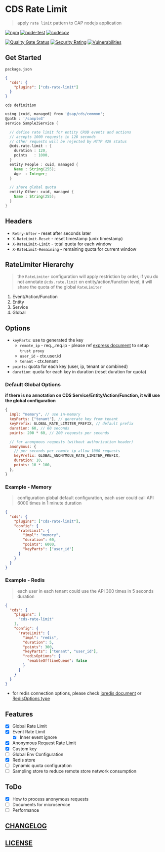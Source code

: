 # CDS Rate Limit

> apply `rate limit` pattern to CAP nodejs application

[![npm](https://img.shields.io/npm/v/cds-rate-limit)](https://www.npmjs.com/package/cds-rate-limit)
[![node-test](https://github.com/Soontao/cds-rate-limit/actions/workflows/nodejs.yml/badge.svg)](https://github.com/Soontao/cds-rate-limit/actions/workflows/nodejs.yml)
[![codecov](https://codecov.io/gh/Soontao/cds-rate-limit/branch/main/graph/badge.svg?token=xzBkWloYNR)](https://codecov.io/gh/Soontao/cds-rate-limit)

[![Quality Gate Status](https://sonarcloud.io/api/project_badges/measure?project=Soontao_cds-rate-limit&metric=alert_status)](https://sonarcloud.io/summary/new_code?id=Soontao_cds-rate-limit)
[![Security Rating](https://sonarcloud.io/api/project_badges/measure?project=Soontao_cds-rate-limit&metric=security_rating)](https://sonarcloud.io/summary/new_code?id=Soontao_cds-rate-limit)
[![Vulnerabilities](https://sonarcloud.io/api/project_badges/measure?project=Soontao_cds-rate-limit&metric=vulnerabilities)](https://sonarcloud.io/summary/new_code?id=Soontao_cds-rate-limit)

## Get Started

`package.json`

```json
{
  "cds": {
    "plugins": ["cds-rate-limit"]
  }
}
```

`cds definition`

```groovy
using {cuid, managed} from '@sap/cds/common';
@path : '/sample3'
service Sample3Service {

  // define rate limit for entity CRUD events and actions
  // accepts 1000 requests in 120 seconds
  // other requests will be rejected by HTTP 429 status
  @cds.rate.limit : {
    duration : 120,
    points   : 1000,
  }
  entity People : cuid, managed {
    Name : String(255);
    Age  : Integer;
  }

  // share global quota
  entity Other: cuid, managed {
    Name : String(255);
  }
}
```

## Headers

- `Retry-After` - reset after seconds later
- `X-RateLimit-Reset` - reset timestamp (unix timestamp)
- `X-RateLimit-Limit` - total quota for each window
- `X-RateLimit-Remaining` - remaining quota for current window

## RateLimiter Hierarchy

> the `RateLimiter` configuration will apply restriction by order, if you do not annotate `@cds.rate.limit` on entity/action/function level, it will share the quota of the global `RateLimiter`

1. Event/Action/Function
2. Entity
3. Service
4. Global

## Options

- `keyParts`: use to generated the key
  - `remote_ip` - req.\_.req.ip - please ref [express document](http://expressjs.com/en/guide/behind-proxies.html) to setup `trust proxy`
  - `user_id` - ctx.user.id
  - `tenant` - ctx.tenant
- `points`: quota for each key (user, ip, tenant or combined)
- `duration`: quota for each key in duration (reset duration for quota)

### Default Global Options

**if there is no annotation on CDS Service/Entity/Action/Function, it will use the global configuration**

```js
{
  impl: "memory", // use in-memory
  keyParts: ["tenant"], // generate key from tenant
  keyPrefix: GLOBAL_RATE_LIMITER_PREFIX, // default prefix
  duration: 60, // 60 seconds
  points: 200 * 60, // 200 requests per seconds

  // for anonymous requests (without authorization header)
  anonymous: {
    // per seconds per remote ip allow 1000 requests
    keyPrefix: GLOBAL_ANONYMOUS_RATE_LIMITER_PREFIX,
    duration: 10,
    points: 10 * 100,
  },
}
```

### Example - Memory

> configuration global default configuration, each user could call API 6000 times in 1 minute duration

```json
{
  "cds": {
    "plugins": ["cds-rate-limit"],
    "config": {
      "rateLimit": {
        "impl": "memory",
        "duration": 60,
        "points": 6000,
        "keyParts": ["user_id"]
      }
    }
  }
}
```

### Example - Redis


> each user in each tenant could use the API 300 times in 5 seconds duration


```json
{
  "cds": {
    "plugins": [
      "cds-rate-limit"
    ],
    "config": {
      "rateLimit": {
        "impl": "redis",
        "duration": 5,
        "points": 300,
        "keyParts": ["tenant", "user_id"],
        "redisOptions": {
          "enableOfflineQueue": false
        }
      }
    }
  }
}
```

- for redis connection options, please check [ioredis document](https://www.npmjs.com/package/ioredis) or [RedisOptions type](https://github.com/luin/ioredis/blob/6f1ab9f/lib/redis/RedisOptions.ts#L188)

## Features

- [x] Global Rate Limit
- [x] Event Rate Limit
  - [x] Inner event ignore
- [x] Anonymous Request Rate Limit
- [x] Custom key
- [ ] Global Env Configuration
- [x] Redis store
- [ ] Dynamic quota configuration
- [ ] Sampling store to reduce remote store network consumption

## ToDo

- [x] How to process anonymous requests
- [ ] Documents for microservice
- [ ] Performance

## [CHANGELOG](./CHANGELOG.md)

## [LICENSE](./LICENSE)
